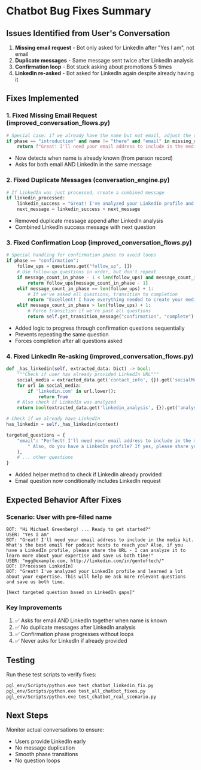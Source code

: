 # Chatbot Bug Fixes Summary

## Issues Identified from User's Conversation

1. **Missing email request** - Bot only asked for LinkedIn after "Yes I am", not email
2. **Duplicate messages** - Same message sent twice after LinkedIn analysis  
3. **Confirmation loop** - Bot stuck asking about promotions 5 times
4. **LinkedIn re-asked** - Bot asked for LinkedIn again despite already having it

## Fixes Implemented

### 1. Fixed Missing Email Request (improved_conversation_flows.py)
```python
# Special case: if we already have the name but not email, adjust the opener
if phase == "introduction" and name != "there" and "email" in missing_data:
    return f"Great! I'll need your email address to include in the media kit. What's the best email for podcast hosts to reach you? Also, if you have a LinkedIn profile, please share the URL - I can analyze it to learn more about your expertise and save us both time!"
```
- Now detects when name is already known (from person record)
- Asks for both email AND LinkedIn in the same message

### 2. Fixed Duplicate Messages (conversation_engine.py)
```python
# If LinkedIn was just processed, create a combined message
if linkedin_processed:
    linkedin_success = "Great! I've analyzed your LinkedIn profile and learned a lot about your expertise. This will help me ask more relevant questions and save us both time.\n\n"
    next_message = linkedin_success + next_message
```
- Removed duplicate message append after LinkedIn analysis
- Combined LinkedIn success message with next question

### 3. Fixed Confirmation Loop (improved_conversation_flows.py)
```python
# Special handling for confirmation phase to avoid loops
if phase == "confirmation":
    follow_ups = questions.get("follow_up", [])
    # Use follow-up questions in order, but don't repeat
    if message_count_in_phase - 1 < len(follow_ups) and message_count_in_phase > 0:
        return follow_ups[message_count_in_phase - 1]
    elif message_count_in_phase == len(follow_ups) + 1:
        # If we've asked all questions, transition to completion
        return "Excellent! I have everything needed to create your media kit and start finding podcast matches."
    elif message_count_in_phase > len(follow_ups) + 1:
        # Force transition if we're past all questions
        return self.get_transition_message("confirmation", "complete")
```
- Added logic to progress through confirmation questions sequentially
- Prevents repeating the same question
- Forces completion after all questions asked

### 4. Fixed LinkedIn Re-asking (improved_conversation_flows.py)
```python
def _has_linkedin(self, extracted_data: Dict) -> bool:
    """Check if user has already provided LinkedIn URL"""
    social_media = extracted_data.get('contact_info', {}).get('socialMedia', [])
    for url in social_media:
        if 'linkedin.com' in url.lower():
            return True
    # Also check if LinkedIn was analyzed
    return bool(extracted_data.get('linkedin_analysis', {}).get('analysis_complete', False))
```

```python
# Check if we already have LinkedIn
has_linkedin = self._has_linkedin(context)

targeted_questions = {
    "email": "Perfect! I'll need your email address to include in the media kit. What's the best email for podcast hosts to reach you?" + (
        " Also, do you have a LinkedIn profile? If yes, please share your LinkedIn URL - I can analyze it to learn more about your expertise!" if not has_linkedin else ""
    ),
    # ... other questions
}
```
- Added helper method to check if LinkedIn already provided
- Email question now conditionally includes LinkedIn request

## Expected Behavior After Fixes

### Scenario: User with pre-filled name
```
BOT: "Hi Michael Greenberg! ... Ready to get started?"
USER: "Yes I am"
BOT: "Great! I'll need your email address to include in the media kit. What's the best email for podcast hosts to reach you? Also, if you have a LinkedIn profile, please share the URL - I can analyze it to learn more about your expertise and save us both time!"
USER: "mgg@example.com, http://linkedin.com/in/gentoftech/"
BOT: [Processes LinkedIn]
BOT: "Great! I've analyzed your LinkedIn profile and learned a lot about your expertise. This will help me ask more relevant questions and save us both time.

[Next targeted question based on LinkedIn gaps]"
```

### Key Improvements
1. ✅ Asks for email AND LinkedIn together when name is known
2. ✅ No duplicate messages after LinkedIn analysis
3. ✅ Confirmation phase progresses without loops
4. ✅ Never asks for LinkedIn if already provided

## Testing
Run these test scripts to verify fixes:
```bash
pgl_env/Scripts/python.exe test_chatbot_linkedin_fix.py
pgl_env/Scripts/python.exe test_all_chatbot_fixes.py
pgl_env/Scripts/python.exe test_chatbot_real_scenario.py
```

## Next Steps
Monitor actual conversations to ensure:
- Users provide LinkedIn early
- No message duplication
- Smooth phase transitions
- No question loops
